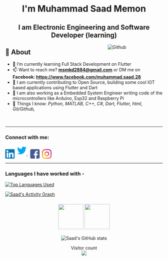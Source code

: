 <h1 align="center"> I'm Muhammad Saad Memon</h1>
<h2 align="center">I am Electronic Engineering and Software Developer (learning)</h2>

<img width="35%" align="right" alt="Github" src="https://camo.githubusercontent.com/c1dcb74cc1c1835b1d716f5051499a2814c683c806b15f04b0eba492863703e9/68747470733a2f2f63646e2e6472696262626c652e636f6d2f75736572732f3733303730332f73637265656e73686f74732f363538313234332f6176656e746f2e676966"/>


## 🧐 About

- 🌱 I’m currently learning Full Stack Development on Flutter
- 📫 Want to reach me? **msmkd2884@gmail.com** or DM me on **Facebook: https://www.facebook.com/muhammad.saad.28**
- 🔭 I am currently contributing to Open Source, building some cool IOT based applications using Flutter and Dart  
- 🔭 I am also working as a Embedded System Engineer writing code of the microcontrollers like Arduino, Esp32 and Raspberry Pi
- 👀 Things I know: <i> Python, MATLAB, C++, C#, Dart, Flutter, html, Git/Github, </i>   
<br><br>

<hr \>

<h3 align="left">Connect with me:</h3>
<p align="left">
<a href="https://www.linkedin.com/in/saad-2884/" target="blank"><img align="center" src="logos/linkedin.png" alt="IN" height="30" width="30" /></a>&nbsp
  <a href="https://twitter.com/Muhamma94837128">
    <img src="logos/twitter.png" alt="Twitter" width="30" height="30"/>
  </a>&nbsp
<a href="https://www.facebook.com/muhammad.saad.28" target="blank"><img align="center" src="logos/facebook.png" alt="FB" height="30" width="30" /></a>&nbsp
<a href="https://www.instagram.com/saad_x78x/" target="blank"><img align="center" src="logos/instagram.png" alt="INSTA" height="30" width="30" /></a>
</p>


<hr \>

### Languages I have worked with -

[![Top Languages Used](https://github-readme-stats.vercel.app/api/top-langs/?username=Saad2884&layout=compact&langs_count=8)](https://github.com/anuraghazra/github-readme-stats)

<a href="https://activity-graph.herokuapp.com/graph?username=Saad2884&bg_color=1F222E&color=ffffff&line=f08c2d&point=444040&area=true&hide_border=true"><img alt="Saad's Activity Graph" src="https://activity-graph.herokuapp.com/graph?username=Saad2884&bg_color=1F222E&color=ffffff&line=f08c2d&point=444040&area=true&hide_border=true" /></a> <h3 align="center"><img src="https://octodex.github.com/images/daftpunktocat-thomas.gif" height="80px" width="80px"> <!--❤️(Data Science && Machine Learning) <img src ="https://media0.giphy.com/media/M8u539G98rIxYpHnTW/source.gif" width="20px">--> <img src="https://octodex.github.com/images/daftpunktocat-guy.gif" height="80px" width="80px"></h3>


<div align="center" width="100%">

![Saad's GitHub stats](https://github-readme-stats.vercel.app/api?username=Saad2884&show_icons=true&theme=vision-friendly-dark)  
  

 </div>

<p align="center"> 
  Visitor count<br>
  <img src="https://profile-counter.glitch.me/Saad2884/count.svg"/>
 </p>




